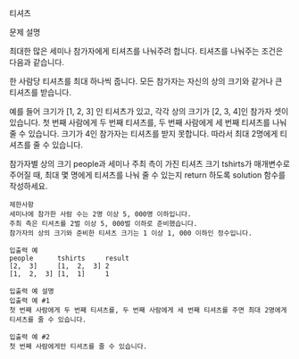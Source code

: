 티셔츠

문제 설명

최대한 많은 세미나 참가자에게 티셔츠를 나눠주려 합니다. 티셔츠를 나눠주는 조건은 다음과 같습니다.

한 사람당 티셔츠를 최대 하나씩 줍니다. 모든 참가자는 자신의 상의 크기와 같거나 큰 티셔츠를 받습니다.

예를 들어 크기가 [1, 2, 3] 인 티셔츠가 있고, 각각 상의 크기가 [2, 3, 4]인 참가자 셋이 있습니다. 첫 번째 사람에게 두 번째 티셔츠를, 두 번째 사람에게 세 번째 티셔츠를 나눠줄 수 있습니다.
크기가 4인 참가자는 티셔츠를 받지 못합니다. 따라서 최대 2명에게 티셔츠를 줄 수 있습니다.

참가자별 상의 크기 people과 세미나 주최 측이 가진 티셔츠 크기 tshirts가 매개변수로 주어질 때, 최대 몇 명에게 티셔츠를 나눠 줄 수 있는지 return 하도록 solution 함수를 작성하세요.

```
제한사항
세미나에 참가한 사람 수는 2명 이상 5, 000명 이하입니다.
주최 측은 티셔츠를 2벌 이상 5, 000벌 이하로 준비했습니다.
참가자의 상의 크기와 준비한 티셔츠 크기는 1 이상 1, 000 이하인 정수입니다.

입출력 예
people	    tshirts	    result
[2,  3]	    [1,  2,  3]	2
[1,  2,  3]	[1,  1]	    1

입출력 예 설명
입출력 예 #1
첫 번째 사람에게 두 번째 티셔츠를, 두 번째 사람에게 세 번째 티셔츠를 주면 최대 2명에게 티셔츠를 줄 수 있습니다.

입출력 예 #2
첫 번째 사람에게만 티셔츠를 줄 수 있습니다.
```
